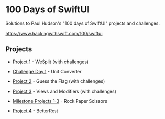 # 100 Days of SwiftUI

Solutions to Paul Hudson's "100 days of SwiftUI" projects and challenges.

https://www.hackingwithswift.com/100/swiftui


Projects                                                                                                                                                          
---                                                                                                                                                                        
- [Project 1](WeSplit) - WeSplit (with challenges)

- [Challenge Day 1](UnitConverter) - Unit Converter 

- [Project 2](GuessTheFlag) - Guess the Flag (with challenges)

- [Project 3](ViewsAndModifiers) - Views and Modifiers (with challenges)

- [Milestone Projects 1-3](RockPaperScissors) - Rock Paper Scissors

- [Project 4](BetterRest) - BetterRest
